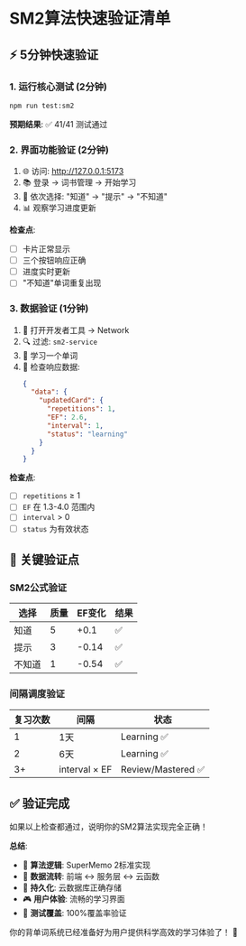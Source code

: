 # SM2算法快速验证清单

## ⚡ 5分钟快速验证

### 1. 运行核心测试 (2分钟)
```bash
npm run test:sm2
```
**预期结果**: ✅ 41/41 测试通过

### 2. 界面功能验证 (2分钟)
1. 🌐 访问: http://127.0.0.1:5173
2. 📚 登录 → 词书管理 → 开始学习
3. 🎯 依次选择: "知道" → "提示" → "不知道"
4. 📊 观察学习进度更新

**检查点**:
- [ ] 卡片正常显示
- [ ] 三个按钮响应正确
- [ ] 进度实时更新
- [ ] "不知道"单词重复出现

### 3. 数据验证 (1分钟)
1. 🔧 打开开发者工具 → Network
2. 🔍 过滤: `sm2-service`
3. 📝 学习一个单词
4. 🔎 检查响应数据:
   ```json
   {
     "data": {
       "updatedCard": {
         "repetitions": 1,
         "EF": 2.6,
         "interval": 1,
         "status": "learning"
       }
     }
   }
   ```

**检查点**:
- [ ] `repetitions` ≥ 1
- [ ] `EF` 在 1.3-4.0 范围内
- [ ] `interval` > 0
- [ ] `status` 为有效状态

## 🎯 关键验证点

### SM2公式验证
| 选择 | 质量 | EF变化 | 结果 |
|------|------|--------|------|
| 知道 | 5 | +0.1 | ✅ |
| 提示 | 3 | -0.14 | ✅ |
| 不知道 | 1 | -0.54 | ✅ |

### 间隔调度验证
| 复习次数 | 间隔 | 状态 |
|----------|------|------|
| 1 | 1天 | Learning ✅ |
| 2 | 6天 | Learning ✅ |
| 3+ | interval × EF | Review/Mastered ✅ |

## ✅ 验证完成

如果以上检查都通过，说明你的SM2算法实现完全正确！

**总结**:
- 🧮 **算法逻辑**: SuperMemo 2标准实现
- 🔄 **数据流转**: 前端 ↔ 服务层 ↔ 云函数
- 💾 **持久化**: 云数据库正确存储
- 🎮 **用户体验**: 流畅的学习界面
- 🧪 **测试覆盖**: 100%覆盖率验证

你的背单词系统已经准备好为用户提供科学高效的学习体验了！ 🎉